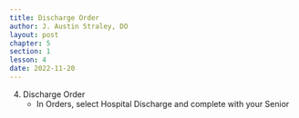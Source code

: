 ```yaml
---
title: Discharge Order
author: J. Austin Straley, DO
layout: post
chapter: 5
section: 1
lesson: 4
date: 2022-11-20
---
```


4. Discharge Order
    - In Orders, select Hospital Discharge and complete with your Senior